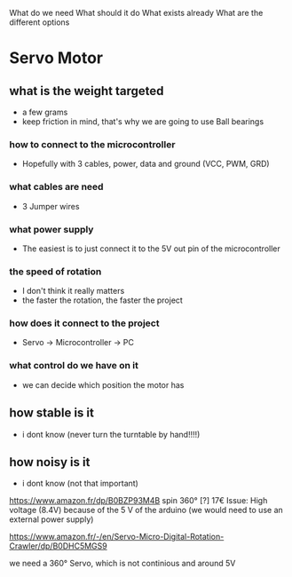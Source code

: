 What do we need 
What should it do 
What exists already 
What are the different options 

# Servo Motor

## what is the weight targeted 
- a few grams 
- keep friction in mind, that's why we are going to use Ball bearings

### how to connect to the microcontroller 
- Hopefully with 3 cables, power, data and ground (VCC, PWM, GRD)
### what cables are need 
- 3 Jumper wires
### what power supply 
- The easiest is to just connect it to the 5V out pin of the microcontroller
### the speed of rotation 
- I don't think it really matters
- the faster the rotation, the faster the project
### how does it connect to the project 
- Servo -> Microcontroller -> PC
### what control do we have on it 
- we can decide which position the motor has
## how stable is it 
- i dont know (never turn the turntable by hand!!!!)

## how noisy is it
- i dont know (not that important)









https://www.amazon.fr/dp/B0BZP93M4B
spin 360° [?]
17€
Issue: High voltage (8.4V) because of the 5 V of the arduino (we would need to use an external power supply)


https://www.amazon.fr/-/en/Servo-Micro-Digital-Rotation-Crawler/dp/B0DHC5MGS9

we need a 360° Servo, which is not continious and around 5V


